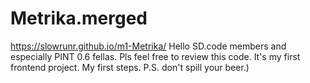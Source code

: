 # Metrika.merged
https://slowrunr.github.io/m1-Metrika/
Hello SD.code members and especially PINT 0.6 fellas. 
Pls feel free to review this code. It's my first frontend project. My first steps.
P.S. don't spill your beer.)
